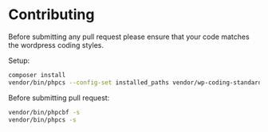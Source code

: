 Contributing
============

Before submitting any pull request please ensure that your code matches the wordpress coding styles.

Setup:
```bash
composer install
vendor/bin/phpcs --config-set installed_paths vendor/wp-coding-standards/wpcs
```

Before submitting pull request:
```bash
vendor/bin/phpcbf -s
vendor/bin/phpcs -s
```
